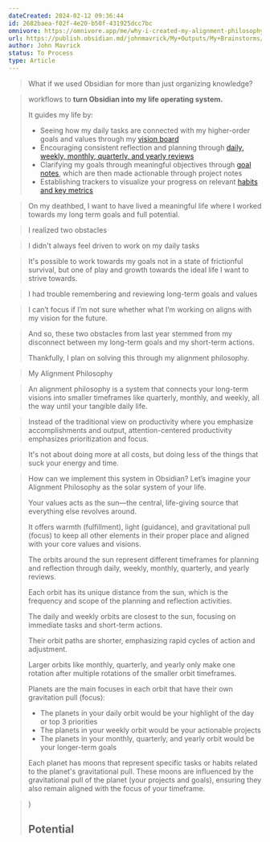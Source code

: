 ```yaml
---
dateCreated: 2024-02-12 09:36:44
id: 2682baea-f02f-4e20-b50f-431925dcc7bc
omnivore: https://omnivore.app/me/why-i-created-my-alignment-philosophy-john-s-idea-galaxy-obsidia-18d9dbfb8d0
url: https://publish.obsidian.md/johnmavrick/My+Outputs/My+Brainstorms/%F0%9F%92%A1+Why+I+created+my+alignment+philosophy
author: John Mavrick
status: To Process
type: Article
---
```



> What if we used Obsidian for more than just organizing knowledge? 


> workflows to **turn Obsidian into my life operating system.**
> 
> It guides my life by:
> 
> * Seeing how my daily tasks are connected with my higher-order goals and values through my [vision board](https://youtu.be/sj8oJeYHTDQ?si=fB4aTTDND6lWsvAE&t=73)
> * Encouraging consistent reflection and planning through [daily, weekly, monthly, quarterly, and yearly reviews](https://youtu.be/sj8oJeYHTDQ?si=zOfmv%5FnWY3uxNuYy&t=146)
> * Clarifying my goals through meaningful objectives through [goal notes](https://youtu.be/sj8oJeYHTDQ?si=kLaD5d0MH3tAQfWd&t=166), which are then made actionable through project notes
> * Establishing trackers to visualize your progress on relevant [habits and key metrics](https://youtu.be/sj8oJeYHTDQ?si=1N1QIM5VZc6Delqt&t=227) 


> On my deathbed, I want to have lived a meaningful life where I worked towards my long term goals and full potential. 


> I realized two obstacles 


> I didn't always feel driven to work on my daily tasks 


> It's possible to work towards my goals not in a state of frictionful survival, but one of play and growth towards the ideal life I want to strive towards. 


> I had trouble remembering and reviewing long-term goals and values 


> I can’t focus if I’m not sure whether what I’m working on aligns with my vision for the future. 


> And so, these two obstacles from last year stemmed from my disconnect between my long-term goals and my short-term actions.
> 
> Thankfully, I plan on solving this through my alignment philosophy. 


> My Alignment Philosophy 


> An alignment philosophy is a system that connects your long-term visions into smaller timeframes like quarterly, monthly, and weekly, all the way until your tangible daily life. 


> Instead of the traditional view on productivity where you emphasize accomplishments and output, attention-centered productivity emphasizes prioritization and focus. 


> It's not about doing more at all costs, but doing less of the things that suck your energy and time. 


> How can we implement this system in Obsidian? Let’s imagine your Alignment Philosophy as the solar system of your life.
> 
> Your values acts as the sun—the central, life-giving source that everything else revolves around.
> 
> It offers warmth (fulfillment), light (guidance), and gravitational pull (focus) to keep all other elements in their proper place and aligned with your core values and visions.
> 
> The orbits around the sun represent different timeframes for planning and reflection through daily, weekly, monthly, quarterly, and yearly reviews.
> 
> Each orbit has its unique distance from the sun, which is the frequency and scope of the planning and reflection activities.
> 
> The daily and weekly orbits are closest to the sun, focusing on immediate tasks and short-term actions.
> 
> Their orbit paths are shorter, emphasizing rapid cycles of action and adjustment.
> 
> Larger orbits like monthly, quarterly, and yearly only make one rotation after multiple rotations of the smaller orbit timeframes.
> 
> Planets are the main focuses in each orbit that have their own gravitation pull (focus):
> 
> * The planets in your daily orbit would be your highlight of the day or top 3 priorities
> * The planets in your weekly orbit would be your actionable projects
> * The planets in your monthly, quarterly, and yearly orbit would be your longer-term goals
> 
> Each planet has moons that represent specific tasks or habits related to the planet's gravitational pull. These moons are influenced by the gravitational pull of the planet (your projects and goals), ensuring they also remain aligned with the focus of your timeframe. 


> )  
> 
> ## Potential 


